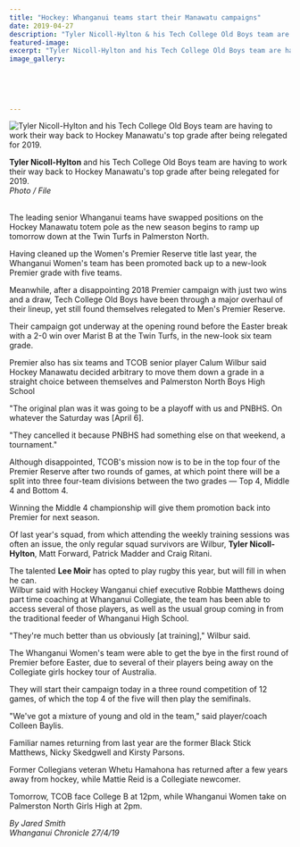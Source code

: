 ```yaml
---
title: "Hockey: Whanganui teams start their Manawatu campaigns"
date: 2019-04-27
description: "Tyler Nicoll-Hylton & his Tech College Old Boys team are having to work their way back to Hockey Manawatu's top grade..."
featured-image: 
excerpt: "Tyler Nicoll-Hylton and his Tech College Old Boys team are having to work their way back to Hockey Manawatu's top grade after being relegated for 2019."
image_gallery:
	
	
	
	
	
---
```


<p><img src="https://www.nzherald.co.nz/resizer/SFP_HF_e6V6l9cYJebw9fXv4A_Q=/620x349/smart/filters:quality(70)/arc-anglerfish-syd-prod-nzme.s3.amazonaws.com/public/4NE24PLN4JF2FB3EARFGT2FQKA.jpg" alt="Tyler Nicoll-Hylton and his Tech College Old Boys team are having to work their way back to Hockey Manawatu's top grade after being relegated for 2019." /><br /><strong></strong></p>
<p><strong>Tyler Nicoll-Hylton</strong> and his Tech College Old Boys team are having to work their way back to Hockey Manawatu's top grade after being relegated for 2019.<br /><em>Photo / File</em></p>
<p><br />The leading senior Whanganui teams have swapped positions on the Hockey Manawatu totem pole as the new season begins to ramp up tomorrow down at the Twin Turfs in Palmerston North.</p>
<p>Having cleaned up the Women's Premier Reserve title last year, the Whanganui Women's team has been promoted back up to a new-look Premier grade with five teams.</p>
<p>Meanwhile, after a disappointing 2018 Premier campaign with just two wins and a draw, Tech College Old Boys have been through a major overhaul of their lineup, yet still found themselves relegated to Men's Premier Reserve.</p>
<p>Their campaign got underway at the opening round before the Easter break with a 2-0 win over Marist B at the Twin Turfs, in the new-look six team grade.</p>
<p>Premier also has six teams and TCOB senior player Calum Wilbur said Hockey Manawatu decided arbitrary to move them down a grade in a straight choice between themselves and Palmerston North Boys High School</p>
<p>"The original plan was it was going to be a playoff with us and PNBHS. On whatever the Saturday was [April 6].</p>
<p>"They cancelled it because PNBHS had something else on that weekend, a tournament."</p>
<p>Although disappointed, TCOB's mission now is to be in the top four of the Premier Reserve after two rounds of games, at which point there will be a split into three four-team divisions between the two grades &mdash; Top 4, Middle 4 and Bottom 4.</p>
<p>Winning the Middle 4 championship will give them promotion back into Premier for next season.</p>
<p>Of last year's squad, from which attending the weekly training sessions was often an issue, the only regular squad survivors are Wilbur, <strong>Tyler Nicoll-Hylton</strong>, Matt Forward, Patrick Madder and Craig Ritani.</p>
<p>The talented <strong>Lee Moir</strong> has opted to play rugby this year, but will fill in when he can.<br />Wilbur said with Hockey Wanganui chief executive Robbie Matthews doing part time coaching at Whanganui Collegiate, the team has been able to access several of those players, as well as the usual group coming in from the traditional feeder of Whanganui High School.</p>
<p>"They're much better than us obviously [at training]," Wilbur said.</p>
<p>The Whanganui Women's team were able to get the bye in the first round of Premier before Easter, due to several of their players being away on the Collegiate girls hockey tour of Australia.</p>
<p>They will start their campaign today in a three round competition of 12 games, of which the top 4 of the five will then play the semifinals.</p>
<p>"We've got a mixture of young and old in the team," said player/coach Colleen Baylis.</p>
<p>Familiar names returning from last year are the former Black Stick Matthews, Nicky Skedgwell and Kirsty Parsons.</p>
<p>Former Collegians veteran Whetu Hamahona has returned after a few years away from hockey, while Mattie Reid is a Collegiate newcomer.</p>
<p>Tomorrow, TCOB face College B at 12pm, while Whanganui Women take on Palmerston North Girls High at 2pm.</p>
<p><em>By Jared Smith<br />Whanganui Chronicle 27/4/19</em></p>


